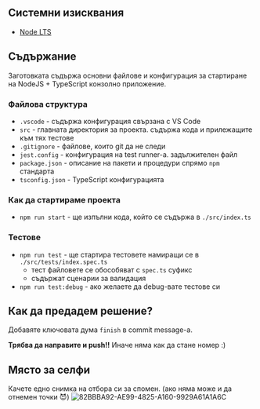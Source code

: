 ## Системни изисквания
- [Node LTS](https://nodejs.org/en/download/prebuilt-installer)

## Съдържание
Заготовката съдържа основни файлове и конфигурация за стартиране на NodeJS + TypeScript конзолно приложение.

### Файлова структура
- `.vscode` - съдържа конфигурация свързана с VS Code
- `src` - главната директория за проекта. съдържа кода и прилежащите към тях тестове
- `.gitignore` - файлове, които git да не следи
- `jest.config` - конфигурация на test runner-a. задължителен файл
- `package.json` - описание на пакети и процедури спрямо `npm` стандарта
- `tsconfig.json` - TypeScript конфигурацията

### Как да стартираме проекта
- `npm run start` - ще изпълни кода, който се съдържа в `./src/index.ts`

### Тестове
- `npm run test` - ще стартира тестовете намиращи се в `./src/tests/index.spec.ts`
  - тест файловете се обособяват с `spec.ts` суфикс
  - съдържат сценарии за валидация
- `npm run test:debug` - ако желаете да debug-вате тестове си

## Как да предадем решение?
Добавяте ключовата дума `finish` в commit message-a. 

**Трябва да направите и push!!** Иначе няма как да стане номер :)

## Място за селфи
Качете едно снимка на отбора си за спомен. (ако няма може и да отнемен точки 😈)
![82BBBA92-AE99-4825-A160-9929A61A1A6C](https://github.com/az-moga-submissions/nodejs-brogrammers/assets/64739378/28aa1fb6-f939-405c-821a-eabb43ad3c0b)

